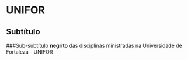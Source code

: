# UNIFOR
## Subtítulo
###Sub-subtítulo
**negrito** das disciplinas ministradas na Universidade de Fortaleza - UNIFOR
